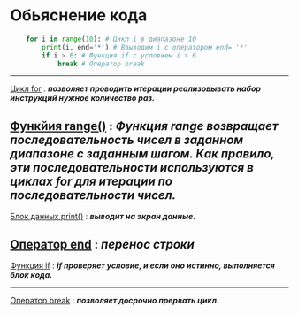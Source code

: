 # Обьяснение кода 
``` Python
    for i in range(10): # Цикл i в диапазоне 10 
        print(i, end='*') # Ввыводим i с оператором end= '*'
        if i > 6: # Функция if с условием i > 6
            break # Оператор break

```
---
[Цикл for](https://code-basics.com/ru/languages/python/lessons/for-in-range)
: ***позволяет проводить итерации реализовывать набор инструкций нужное количество раз.***

[Функйия range()](https://code-basics.com/ru/languages/python/lessons/for-in-range)
: ***Функция range возвращает последовательность чисел в заданном диапазоне с заданным шагом. Как правило, эти последовательности используются в циклах for для итерации по последовательности чисел.***
---
[Блок данных print()](https://dev-gang.ru/article/python-funkcija-print-i-parametr-end-uxnl9natxr/)
: ***выводит на экран данные.***

[Оператор end](https://dev-gang.ru/article/python-funkcija-print-i-parametr-end-uxnl9natxr/)
: ***перенос строки***
---
[Функция if](https://pythonworld.ru/osnovy/instrukciya-if-elif-else-proverka-istinnosti-trexmestnoe-vyrazhenie-ifelse.html)
: ***if проверяет условие, и если оно истинно, выполняется блок кода.***

---
[Оператор break](https://itproger.com/spravka/python/break)
: ***позволяет досрочно прервать цикл.***
